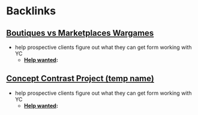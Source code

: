 
# Backlinks
## [Boutiques vs Marketplaces Wargames](<Boutiques vs Marketplaces Wargames.md>)
- help prospective clients figure out what they can get form working with YC
    - **[Help wanted](<Help wanted.md>):**

## [Concept Contrast Project (temp name)](<Concept Contrast Project (temp name).md>)
- help prospective clients figure out what they can get form working with YC
    - **[Help wanted](<Help wanted.md>):**

